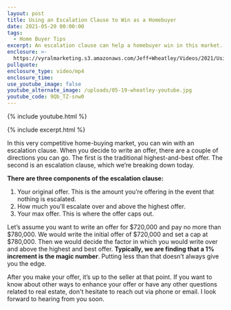 ```yaml
---
layout: post
title: Using an Escalation Clause to Win as a Homebuyer
date: 2021-05-20 00:00:00
tags:
  - Home Buyer Tips
excerpt: An escalation clause can help a homebuyer win in this market.
enclosure: >-
  https://vyralmarketing.s3.amazonaws.com/Jeff+Wheatley/Videos/2021/Using+an+Escalation+Clause+to+Win+as+a+Homebuyer.mp4
pullquote:
enclosure_type: video/mp4
enclosure_time:
use_youtube_image: false
youtube_alternate_image: /uploads/05-19-wheatley-youtube.jpg
youtube_code: 9Qb_TZ-snw0
---
```

{% include youtube.html %}

{% include excerpt.html %}

In this very competitive home-buying market, you can win with an escalation clause. When you decide to write an offer, there are a couple of directions you can go. The first is the traditional highest-and-best offer. The second is an escalation clause, which we’re breaking down today.

**There are three components of the escalation clause:**

1. Your original offer. This is the amount you’re offering in the event that nothing is escalated.
2. How much you'll escalate over and above the highest offer.
3. Your max offer. This is where the offer caps out.

Let’s assume you want to write an offer for $720,000 and pay no more than $780,000. We would write the initial offer of $720,000 and set a cap at $780,000. Then we would decide the factor in which you would write over and above the highest and best offer. **Typically, we are finding that a 1% increment is the magic number**. Putting less than that doesn’t always give you the edge.

After you make your offer, it’s up to the seller at that point. If you want to know about other ways to enhance your offer or have any other questions related to real estate, don't hesitate to reach out via phone or email. I look forward to hearing from you soon.
